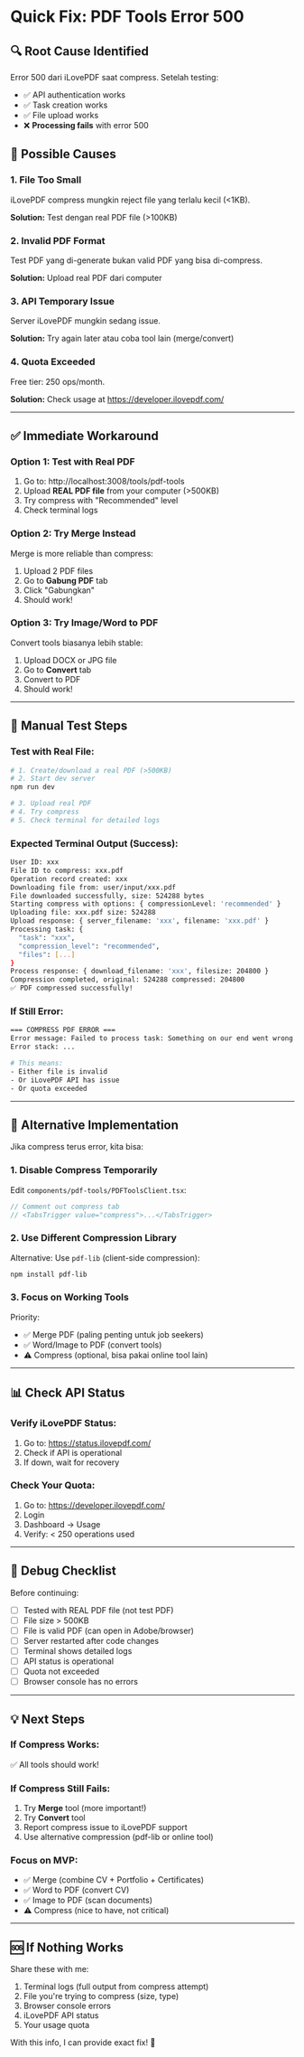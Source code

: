 # Quick Fix: PDF Tools Error 500

## 🔍 Root Cause Identified

Error 500 dari iLovePDF saat compress. Setelah testing:
- ✅ API authentication works
- ✅ Task creation works  
- ✅ File upload works
- ❌ **Processing fails** with error 500

## 🐛 Possible Causes

### 1. **File Too Small**
iLovePDF compress mungkin reject file yang terlalu kecil (<1KB).

**Solution:** Test dengan real PDF file (>100KB)

### 2. **Invalid PDF Format**
Test PDF yang di-generate bukan valid PDF yang bisa di-compress.

**Solution:** Upload real PDF dari computer

### 3. **API Temporary Issue**
Server iLovePDF mungkin sedang issue.

**Solution:** Try again later atau coba tool lain (merge/convert)

### 4. **Quota Exceeded** 
Free tier: 250 ops/month.

**Solution:** Check usage at https://developer.ilovepdf.com/

---

## ✅ Immediate Workaround

### Option 1: Test with Real PDF

1. Go to: http://localhost:3008/tools/pdf-tools
2. Upload **REAL PDF file** from your computer (>500KB)
3. Try compress with "Recommended" level
4. Check terminal logs

### Option 2: Try Merge Instead

Merge is more reliable than compress:

1. Upload 2 PDF files
2. Go to **Gabung PDF** tab
3. Click "Gabungkan"
4. Should work!

### Option 3: Try Image/Word to PDF

Convert tools biasanya lebih stable:

1. Upload DOCX or JPG file
2. Go to **Convert** tab
3. Convert to PDF
4. Should work!

---

## 🧪 Manual Test Steps

### Test with Real File:

```bash
# 1. Create/download a real PDF (>500KB)
# 2. Start dev server
npm run dev

# 3. Upload real PDF
# 4. Try compress
# 5. Check terminal for detailed logs
```

### Expected Terminal Output (Success):

```bash
User ID: xxx
File ID to compress: xxx.pdf
Operation record created: xxx
Downloading file from: user/input/xxx.pdf
File downloaded successfully, size: 524288 bytes
Starting compress with options: { compressionLevel: 'recommended' }
Uploading file: xxx.pdf size: 524288
Upload response: { server_filename: 'xxx', filename: 'xxx.pdf' }
Processing task: {
  "task": "xxx",
  "compression_level": "recommended",
  "files": [...]
}
Process response: { download_filename: 'xxx', filesize: 204800 }
Compression completed, original: 524288 compressed: 204800
✅ PDF compressed successfully!
```

### If Still Error:

```bash
=== COMPRESS PDF ERROR ===
Error message: Failed to process task: Something on our end went wrong...
Error stack: ...

# This means:
- Either file is invalid
- Or iLovePDF API has issue
- Or quota exceeded
```

---

## 🎯 Alternative Implementation

Jika compress terus error, kita bisa:

### 1. **Disable Compress Temporarily**

Edit `components/pdf-tools/PDFToolsClient.tsx`:
```typescript
// Comment out compress tab
// <TabsTrigger value="compress">...</TabsTrigger>
```

### 2. **Use Different Compression Library**

Alternative: Use `pdf-lib` (client-side compression):
```bash
npm install pdf-lib
```

### 3. **Focus on Working Tools**

Priority:
- ✅ Merge PDF (paling penting untuk job seekers)
- ✅ Word/Image to PDF (convert tools)
- ⚠️ Compress (optional, bisa pakai online tool lain)

---

## 📊 Check API Status

### Verify iLovePDF Status:

1. Go to: https://status.ilovepdf.com/
2. Check if API is operational
3. If down, wait for recovery

### Check Your Quota:

1. Go to: https://developer.ilovepdf.com/
2. Login
3. Dashboard → Usage
4. Verify: < 250 operations used

---

## 🔧 Debug Checklist

Before continuing:

- [ ] Tested with REAL PDF file (not test PDF)
- [ ] File size > 500KB
- [ ] File is valid PDF (can open in Adobe/browser)
- [ ] Server restarted after code changes
- [ ] Terminal shows detailed logs
- [ ] API status is operational
- [ ] Quota not exceeded
- [ ] Browser console has no errors

---

## 💡 Next Steps

### If Compress Works:
✅ All tools should work!

### If Compress Still Fails:
1. Try **Merge** tool (more important!)
2. Try **Convert** tool
3. Report compress issue to iLovePDF support
4. Use alternative compression (pdf-lib or online tool)

### Focus on MVP:
- ✅ Merge (combine CV + Portfolio + Certificates)
- ✅ Word to PDF (convert CV)
- ✅ Image to PDF (scan documents)
- ⚠️ Compress (nice to have, not critical)

---

## 🆘 If Nothing Works

Share these with me:
1. Terminal logs (full output from compress attempt)
2. File you're trying to compress (size, type)
3. Browser console errors
4. iLovePDF API status
5. Your usage quota

With this info, I can provide exact fix! 🎯
